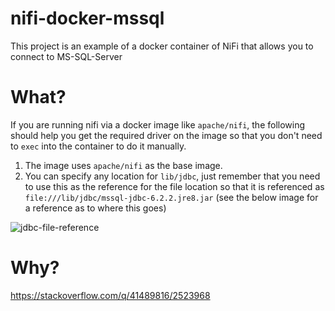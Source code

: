 # nifi-docker-mssql
This project is an example of a docker container of NiFi that allows you to connect to MS-SQL-Server

# What?

If you are running nifi via a docker image like `apache/nifi`, the following should help you get the required driver on the image so that you don't need to `exec` into the container to do it manually.

 1. The image uses `apache/nifi` as the base image.
 2. You can specify any location for `lib/jdbc`, just remember that you need to use this as the reference for the file location so that it is referenced as `file:///lib/jdbc/mssql-jdbc-6.2.2.jre8.jar` (see the below image for a reference as to where this goes)

![jdbc-file-reference](http://url/to/img.png)

# Why?

https://stackoverflow.com/q/41489816/2523968
